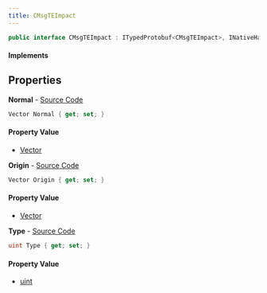 ```yaml
---
title: CMsgTEImpact
---
```


```csharp
public interface CMsgTEImpact : ITypedProtobuf<CMsgTEImpact>, INativeHandle, INetMessage<CMsgTEImpact>, IDisposable
```

#### Implements

## Properties

**Normal** - [Source Code](https://github.com/swiftly-solution/swiftlys2/blob/master/managed/src/SwiftlyS2.Generated/Protobufs/Interfaces/CMsgTEImpact.cs#L21)

```csharp
Vector Normal { get; set; }
```

#### Property Value

- [Vector](/docs/api/shared/natives/vector)

**Origin** - [Source Code](https://github.com/swiftly-solution/swiftlys2/blob/master/managed/src/SwiftlyS2.Generated/Protobufs/Interfaces/CMsgTEImpact.cs#L18)

```csharp
Vector Origin { get; set; }
```

#### Property Value

- [Vector](/docs/api/shared/natives/vector)

**Type** - [Source Code](https://github.com/swiftly-solution/swiftlys2/blob/master/managed/src/SwiftlyS2.Generated/Protobufs/Interfaces/CMsgTEImpact.cs#L24)

```csharp
uint Type { get; set; }
```

#### Property Value

- [uint](https://learn.microsoft.com/dotnet/api/system.uint32)

